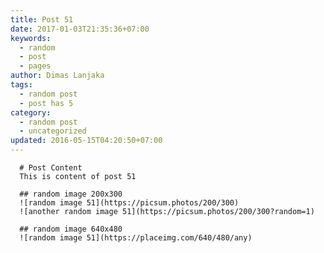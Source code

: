 ```yaml
---
title: Post 51
date: 2017-01-03T21:35:36+07:00
keywords:
  - random
  - post
  - pages
author: Dimas Lanjaka
tags:
  - random post
  - post has 5
category:
  - random post
  - uncategorized
updated: 2016-05-15T04:20:50+07:00
---
```


      # Post Content
      This is content of post 51

      ## random image 200x300
      ![random image 51](https://picsum.photos/200/300)
      ![another random image 51](https://picsum.photos/200/300?random=1)

      ## random image 640x480
      ![random image 51](https://placeimg.com/640/480/any)
      